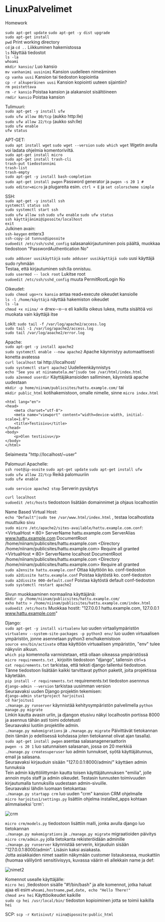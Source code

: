 # LinuxPalvelimet  
Homework  

`sudo apt-get update` `sudo apt-get -y dist upgrade`  
`sudo apt-get install`  
`pwd` Print working directory  
`cd` ja `cd ..` Liikkuminen hakemistossa  
`ls` Näyttää tiedostot  
`ls -la`  
`whoami`  
`mkdir kansio/` Luo kansio  
`mv vanhanimi uusinimi` Kansion uudelleen nimeäminen  
`cp vanha uusi` Kansion tai tiedoston kopiointia  
`cp -r alkuperäinen uusi` Kansion kopiointi uuteen sijaintiin?  
`rm poistettava`  
`rm -r kansio` Poistaa kansion ja alakansiot sisältöineen  
`rmdir kansio` Poistaa kansion  
  
Tulimuuri:  
`sudo apt-get -y install ufw`  
`sudo ufw allow 80/tcp` (aukko http:lle)  
`sudo ufw allow 22/tcp` (aukko ssh:lle)  
`sudo ufw enable`  
`ufw status`  
  
APT-GET:  
`sudo apt install wget` `sudo wget --version` `sudo which wget` Wgetin avulla voi ladata ohjelmia komentoriviltä.  
`sudo apt-get install micro`  
`sudo apt-get install trash-cli`  
  `trash-put tiedostonnimi`  
  `trash-list`  
  `trash-empty`  
`sudo apt-get -y install bash-completion`  
`sudo apt-get install pwgen` Password generator ja `pwgen -s 20 1 #`  
`sudo editor=micro` ja plugareita esim. `ctrl + E` ja `set colorscheme simple`  
  
SSH:  
`sudo apt-get -y install ssh`  
`systemctl status ssh`  
`sudo systemctl start ssh`  
`sudo ufw allow ssh` `sudo ufw enable` `sudo ufw status`  
`ssh käyttäjänimi@iposoite/localhost`   
`exit`   
Julkinen avain:  
`ssh-keygen` enterx3  
`ssh-copy-id tunnus@iposoite`   
`sudoedit /etc/ssh/sshd_config` salasanakirjautuminen pois päältä, muokkaa tiedostoon "PasswordAuthentication No"  
  
`sudo adduser uusikäyttäjä` `sudo adduser uusikäyttäjä sudo` uusi käyttäjä sudo ryhmään  
Testaa, että kirjautuminen ssh:lla onnistuu.  
`sudo usermod -- lock root` Lukitse root  
`sudoedit /etc/ssh/sshd_config` muuta PermitRootLogin No  
  
Oikeudet:  
`sudo chmod ugo+rx kansio` antaa read+execute oikeudet kansiolle  
`ls -l /home/käyttäjä` näyttää hakemiston oikeudet  
`ls -la`  
`chmod +x niina/` -> drwx--x--x eli kaikilla oikeus lukea, mutta sisältöä voi muokata vain käyttäjä itse  
  
Lokit:
`sudo tail -f /var/log/apache2/access.log`  
`sudo tail -1 /var/log/apache2/access.log`  
`sudo tail /var/log/aoache2/error.log`  
  
Apache:  
`sudo apt-get -y install apache2`  
`sudo systemctl enable --now apache2` Apache käynnistyy automaattisesti konetta avatessa  
`curl localhost` tai http://localhost/  
`sudo systemctl start apache2` Uudelleenkäynnistys  
`echo "See you at niinamatela.me"|sudo tee /var/html/index.html`  
`sudo a2enmod userdir` Käyttäjäkansioiden salliminen, käynnistä apache uudestaan   
`mkdir -p home/niinam/publicsites/hattu.example.com/` tai  
`mkdir public_html` kotihakemistoon, omalle nimelle, sinne `micro index.html`  
  <!doctype html>
    <html lang="en">
    <head>
        <meta charset="utf-8">
        <meta name="viewport" content="width=device-width, initial-scale=1.0">
        <title>Testisivu</title>
    </head>
    <body>
        <p>Olen testisivu</p>
    </body>
    </html>  
  Selaimesta "http://localhost/~user"  
  
 Palomuuri Apachelle:  
 `ssh root@ip-osoite` `sudo apt-get update` `sudo apt-get install ufw`  
 `sudo ufw allow 22/tcp` Reikä palomuuriin  
 `sudo ufw enable`  
 
 `sudo service apache2 stop` Serverin pysäytys  
  
 `curl localhost`  
 `sudoedit /etc/hosts` tiedostoon lisätään domainnimet ja ohjaus localhostiin  
  
Name Based Virtual Host:  
`echo "Default"|sudo tee /var/www.html/index.html` , testaa localhostista muuttuiko sivu  
`sudo micro /etc/apache2/sites-available/hattu.example.com.conf`:   
    <VirtualHost *:80>
  ServerName hattu.example.com
  ServerAlias www.hattu.example.com
      DocumentRoot /home/niinam/publicsites/hattu.example.com
      <Directory /home/niinam/publicsites/hattu.example.com>
        Require all granted
     </Directory>
     </VirtualHost>  
      <VirtualHost *:80>
  ServerName localhost
      DocumentRoot /home/niinam/publicsites/hattu.example.com
      <Directory /home/niinam/publicsites/hattu.example.com>
        Require all granted
     </Directory>
     </VirtualHost>  
`sudo a2ensite hattu.example.conf` Ottaa käyttöön ko. conf-tiedoston  
`sudo a2dissite hattu.example.conf` Poistaa käytöstä ko. conf-tiedoston  
`sudo a2dissite 000-default.conf` Poistaa käytöstä default conf-tiedoston  
`sudo systemctl restart apache2`  

Sivun muokkaaminen normaalina käyttäjänä:  
`mkdir -p /home/niinam/publicsites/hattu.example.com/`  
`exho hattu > /home/niinam/publicsites/hattu.example.com/index.html`  
`sudoedit /etc/hosts` Muokkaa hostit: "127.0.0.1 hattu.example.com, 127.0.0.1 www.hattu.example.com"  

Django:  
`sudo apt-get -y install virtualenv` luo uuden virtaaliympäristön  
`virtualenv --system-site-packages -p python3 env/` luo uuden virtuaalisen ympäristön, jonne asennetaan python3 env/hakemistoon  
`source env/bin/activate` ottaa käyttöön virtuaalisen ympäristön, "env" tulee näkyviin alkuun.  
`which pip` komennolla varmistetaan, että ollaan oikeassa ympäristössä   
`micro requirements.txt` , kirjoitin tiedostoon "django", tallensin ctrl+s  
`cat requirements.txt` tarkistaa, että teksti django tallentui tiedostoon. Tänne tiedostoon lisätään kaikki tarvittavat python paketit, joita projektissa käytetään.  
`pip install -r requirements.txt` requirements.txt tiedoston asennnus  
`django-admin --version`  tarkistaa uusimman version   
Seuraavaksi uuden Django projektin tekemisen:  
`django-admin startproject harjoitus1`  
`cd harjoitus1`  
`./manage.py runserver` käynnistää kehitysympäristön palvelimella 
`python manage.py migrate`  
Linkin kautta avasin urlin, ja djangon etusivu näkyi localhostin portissa 8000 ja asennus tähän asti toimi odotetusti  
Seuraavaksi luotiin projektille admin.  
`./manage.py makemigrations` ja `./manage.py migrate` Päivittävät tietokannan (tein tämän jo edellisessä kohdassa joten tietokannat olivat ajan tasalla).  
`sudo apt-get install pwgen` asentaa salasanageneraattorin  
`pwgen -s 20 1` luo satunnaisen salasanan, jossa on 20 merkkiä  
`./manage.py createsuperuser`  luo admin tunnukset, syötä käyttäjätunnus, email ja salasana.    
Seuraavaksi kirjauduin sisään "127.0.0.1:8000/admin/" käyttäen admin tunnuksia  
Tein admin käyttöliittymän kautta toisen käyttäjätunnuksen "emilia", jolle annoin myös staff ja admin oikeudet. Testasin tunnusten toimivuuden kirjautumalla tunnuksilla uudestaan admin-sivuille.  
Seuraavaksi lähdin luomaan tietokantaa:  
`./manage.py startapp crm` luo uuden "crm" kansion CRM ohjelmalle  
`micro harjoitus1/settings.py` lisättiin ohjelma installed_apps kohtaan alimmaiseksi 'crm':  

![crm](https://github.com/user-attachments/assets/519a88aa-0066-44c5-b2f5-b4ce3e919dc2) 
    
`micro crm/models.py` tiedostoon lisättiin malli, jonka avulla django luo tietokannan  
`./manage.py makemigrations` ja `./manage.py migrate` migraatioiden päivitys     
`micro crm/admin.py` jolla tietokanta rekisteröidään adminille    
`./manage.py runserver` käynnistää serverin, kirjauduin sisään "127.0.0.1:8000/admin". Lisäsin kaksi asiakasta.  
Jotta asiakkaiden nimet saatiin näkymään customer listauksessa, muokattiin (huomaa välilyönti sensitiivisyys, kuvassa väärin eli allekkain name ja def:  
  
![nimet2](https://github.com/user-attachments/assets/a15d64fb-1fda-459e-961a-fa7208e25b87)  
  
Komennot usealle käyttäjälle:  
`micro hei` ,tiedostoon sisälle "#!/bin/bash" ja alle komennot, jotka haluat ajaa eli esim `whoami,hostname,pwd,date, echo "Hello There!"`  
`chmod a+x hei` Käyttöoikeudet kaikille  
`sudo cp hei /usr/local/bin/` tiedoston kopioiminen jotta se toimii kaikilla  
`hei`  
  
SCP:
`scp -r Kotisivut/ niina@iposoite:public_html`
